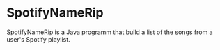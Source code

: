SpotifyNameRip
==============

SpotifyNameRip is a Java programm that build a list of the songs from a user's Spotify playlist.